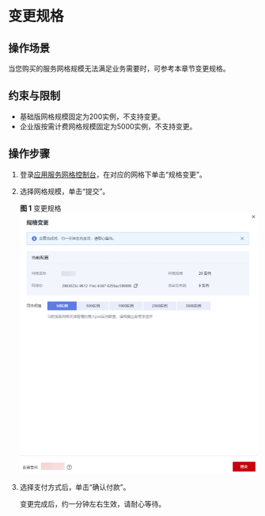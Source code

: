 # 变更规格<a name="asm_01_0080"></a>

## 操作场景<a name="zh-cn_topic_0000001236856171_section729510416523"></a>

当您购买的服务网格规模无法满足业务需要时，可参考本章节变更规格。

## 约束与限制<a name="zh-cn_topic_0000001236856171_section26731010124120"></a>

-   基础版网格规模固定为200实例，不支持变更。
-   企业版按需计费网格规模固定为5000实例，不支持变更。

## 操作步骤<a name="zh-cn_topic_0000001236856171_section15611411175215"></a>

1.  登录[应用服务网格控制台](https://console.huaweicloud.com/asm/?locale=zh-cn)，在对应的网格下单击“规格变更”。
2.  选择网格规模，单击“提交”。

    **图 1**  变更规格<a name="zh-cn_topic_0000001236856171_fig138871938439"></a>  
    ![](figures/变更规格-12.png "变更规格-12")

3.  选择支付方式后，单击“确认付款”。

    变更完成后，约一分钟左右生效，请耐心等待。


